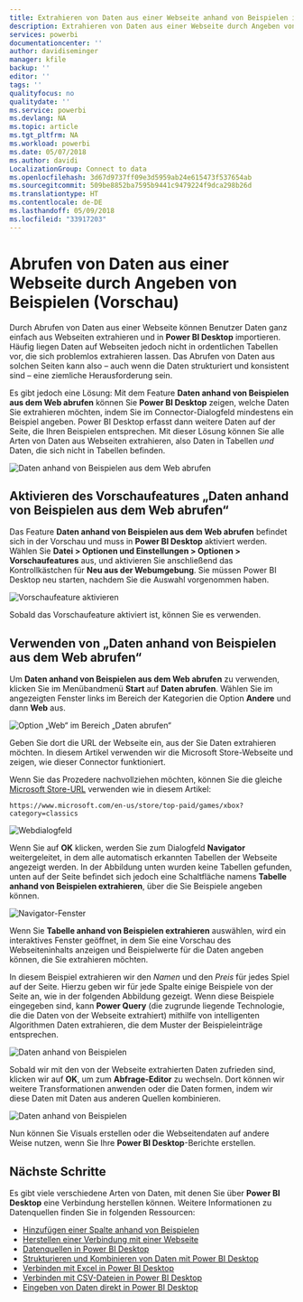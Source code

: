 ```yaml
---
title: Extrahieren von Daten aus einer Webseite anhand von Beispielen in Power BI Desktop (Vorschau)
description: Extrahieren von Daten aus einer Webseite durch Angeben von Beispielen für die gewünschten Daten
services: powerbi
documentationcenter: ''
author: davidiseminger
manager: kfile
backup: ''
editor: ''
tags: ''
qualityfocus: no
qualitydate: ''
ms.service: powerbi
ms.devlang: NA
ms.topic: article
ms.tgt_pltfrm: NA
ms.workload: powerbi
ms.date: 05/07/2018
ms.author: davidi
LocalizationGroup: Connect to data
ms.openlocfilehash: 3d67d9737ff09e3d5959ab24e615473f537654ab
ms.sourcegitcommit: 509be8852ba7595b9441c9479224f9dca298b26d
ms.translationtype: HT
ms.contentlocale: de-DE
ms.lasthandoff: 05/09/2018
ms.locfileid: "33917203"
---
```

# <a name="get-data-from-a-web-page-by-providing-an-example-preview"></a>Abrufen von Daten aus einer Webseite durch Angeben von Beispielen (Vorschau)

Durch Abrufen von Daten aus einer Webseite können Benutzer Daten ganz einfach aus Webseiten extrahieren und in **Power BI Desktop** importieren. Häufig liegen Daten auf Webseiten jedoch nicht in ordentlichen Tabellen vor, die sich problemlos extrahieren lassen. Das Abrufen von Daten aus solchen Seiten kann also – auch wenn die Daten strukturiert und konsistent sind – eine ziemliche Herausforderung sein. 

Es gibt jedoch eine Lösung: Mit dem Feature **Daten anhand von Beispielen aus dem Web abrufen** können Sie **Power BI Desktop** zeigen, welche Daten Sie extrahieren möchten, indem Sie im Connector-Dialogfeld mindestens ein Beispiel angeben. Power BI Desktop erfasst dann weitere Daten auf der Seite, die Ihren Beispielen entsprechen. Mit dieser Lösung können Sie alle Arten von Daten aus Webseiten extrahieren, also Daten in Tabellen *und* Daten, die sich nicht in Tabellen befinden. 

![Daten anhand von Beispielen aus dem Web abrufen](media/desktop-connect-to-web-by-example/web-by-example_01.png)


## <a name="enabling-the-preview-feature-get-data-from-web-by-example"></a>Aktivieren des Vorschaufeatures „Daten anhand von Beispielen aus dem Web abrufen“

Das Feature **Daten anhand von Beispielen aus dem Web abrufen** befindet sich in der Vorschau und muss in **Power BI Desktop** aktiviert werden. Wählen Sie **Datei > Optionen und Einstellungen > Optionen > Vorschaufeatures** aus, und aktivieren Sie anschließend das Kontrollkästchen für **Neu aus der Webumgebung**. Sie müssen Power BI Desktop neu starten, nachdem Sie die Auswahl vorgenommen haben.

![Vorschaufeature aktivieren](media/desktop-connect-to-web-by-example/web-by-example_02.png)

Sobald das Vorschaufeature aktiviert ist, können Sie es verwenden. 

## <a name="using-get-data-from-web-by-example"></a>Verwenden von „Daten anhand von Beispielen aus dem Web abrufen“

Um **Daten anhand von Beispielen aus dem Web abrufen** zu verwenden, klicken Sie im Menübandmenü **Start** auf **Daten abrufen**. Wählen Sie im angezeigten Fenster links im Bereich der Kategorien die Option **Andere** und dann **Web** aus.

![Option „Web“ im Bereich „Daten abrufen“](media/desktop-connect-to-web-by-example/web-by-example_03.png)

Geben Sie dort die URL der Webseite ein, aus der Sie Daten extrahieren möchten. In diesem Artikel verwenden wir die Microsoft Store-Webseite und zeigen, wie dieser Connector funktioniert. 

Wenn Sie das Prozedere nachvollziehen möchten, können Sie die gleiche [Microsoft Store-URL](https://www.microsoft.com/en-us/store/top-paid/games/xbox?category=classics) verwenden wie in diesem Artikel:

    https://www.microsoft.com/en-us/store/top-paid/games/xbox?category=classics

![Webdialogfeld](media/desktop-connect-to-web-by-example/web-by-example_04.png)

Wenn Sie auf **OK** klicken, werden Sie zum Dialogfeld **Navigator** weitergeleitet, in dem alle automatisch erkannten Tabellen der Webseite angezeigt werden. In der Abbildung unten wurden keine Tabellen gefunden, unten auf der Seite befindet sich jedoch eine Schaltfläche namens **Tabelle anhand von Beispielen extrahieren**, über die Sie Beispiele angeben können.


![Navigator-Fenster](media/desktop-connect-to-web-by-example/web-by-example_05.png)

Wenn Sie **Tabelle anhand von Beispielen extrahieren** auswählen, wird ein interaktives Fenster geöffnet, in dem Sie eine Vorschau des Webseiteninhalts anzeigen und Beispielwerte für die Daten angeben können, die Sie extrahieren möchten. 

In diesem Beispiel extrahieren wir den *Namen* und den *Preis* für jedes Spiel auf der Seite. Hierzu geben wir für jede Spalte einige Beispiele von der Seite an, wie in der folgenden Abbildung gezeigt. Wenn diese Beispiele eingegeben sind, kann **Power Query** (die zugrunde liegende Technologie, die die Daten von der Webseite extrahiert) mithilfe von intelligenten Algorithmen Daten extrahieren, die dem Muster der Beispieleinträge entsprechen.

![Daten anhand von Beispielen](media/desktop-connect-to-web-by-example/web-by-example_06.png)

Sobald wir mit den von der Webseite extrahierten Daten zufrieden sind, klicken wir auf **OK**, um zum **Abfrage-Editor** zu wechseln. Dort können wir weitere Transformationen anwenden oder die Daten formen, indem wir diese Daten mit Daten aus anderen Quellen kombinieren.

![Daten anhand von Beispielen](media/desktop-connect-to-web-by-example/web-by-example_07.png)

Nun können Sie Visuals erstellen oder die Webseitendaten auf andere Weise nutzen, wenn Sie Ihre **Power BI Desktop**-Berichte erstellen.


## <a name="next-steps"></a>Nächste Schritte
Es gibt viele verschiedene Arten von Daten, mit denen Sie über **Power BI Desktop** eine Verbindung herstellen können. Weitere Informationen zu Datenquellen finden Sie in folgenden Ressourcen:

* [Hinzufügen einer Spalte anhand von Beispielen](desktop-add-column-from-example.md)
* [Herstellen einer Verbindung mit einer Webseite](desktop-connect-to-web.md)
* [Datenquellen in Power BI Desktop](desktop-data-sources.md)
* [Strukturieren und Kombinieren von Daten mit Power BI Desktop](desktop-shape-and-combine-data.md)
* [Verbinden mit Excel in Power BI Desktop](desktop-connect-excel.md)   
* [Verbinden mit CSV-Dateien in Power BI Desktop](desktop-connect-csv.md)   
* [Eingeben von Daten direkt in Power BI Desktop](desktop-enter-data-directly-into-desktop.md)   

